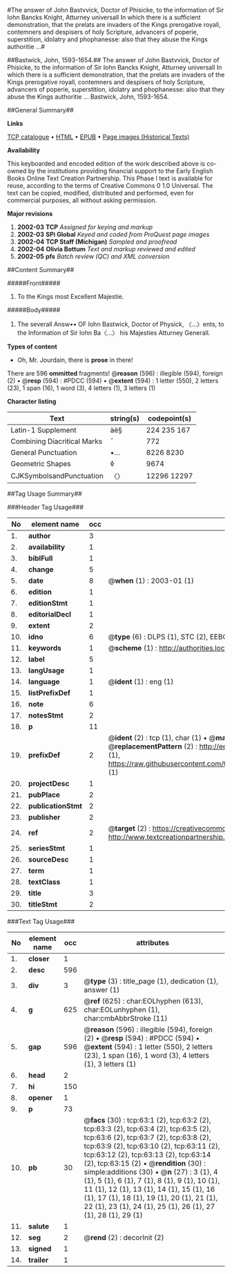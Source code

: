 #The answer of John Bastvvick, Doctor of Phisicke, to the information of Sir Iohn Bancks Knight, Atturney universall In which there is a sufficient demonstration, that the prelats are invaders of the Kings prerogative royall, contemners and despisers of holy Scripture, advancers of poperie, superstition, idolatry and phophanesse: also that they abuse the Kings authoritie ...#

##Bastwick, John, 1593-1654.##
The answer of John Bastvvick, Doctor of Phisicke, to the information of Sir Iohn Bancks Knight, Atturney universall In which there is a sufficient demonstration, that the prelats are invaders of the Kings prerogative royall, contemners and despisers of holy Scripture, advancers of poperie, superstition, idolatry and phophanesse: also that they abuse the Kings authoritie ...
Bastwick, John, 1593-1654.

##General Summary##

**Links**

[TCP catalogue](http://www.ota.ox.ac.uk/tcp/)  • 
[HTML](http://tei.it.ox.ac.uk/tcp/Texts-HTML/free/A05/A05555.html)  • 
[EPUB](http://tei.it.ox.ac.uk/tcp/Texts-EPUB/free/A05/A05555.epub) • 
[Page images (Historical Texts)](https://data.historicaltexts.jisc.ac.uk/view?pubId=eebo-99835838e&pageId=eebo-99835838e-63-1)

**Availability**

This keyboarded and encoded edition of the
	       work described above is co-owned by the institutions
	       providing financial support to the Early English Books
	       Online Text Creation Partnership. This Phase I text is
	       available for reuse, according to the terms of Creative
	       Commons 0 1.0 Universal. The text can be copied,
	       modified, distributed and performed, even for
	       commercial purposes, all without asking permission.

**Major revisions**

1. __2002-03__ __TCP__ *Assigned for keying and markup*
1. __2002-03__ __SPi Global__ *Keyed and coded from ProQuest page images*
1. __2002-04__ __TCP Staff (Michigan)__ *Sampled and proofread*
1. __2002-04__ __Olivia Bottum__ *Text and markup reviewed and edited*
1. __2002-05__ __pfs__ *Batch review (QC) and XML conversion*

##Content Summary##

#####Front#####

1. To the Kings most Excellent Majestie.

#####Body#####

1. The severall Answ•• OF Iohn Bastwick, Doctor of Physick, 〈…〉ents, to the Information of Sir Iohn Ba〈…〉 his Majesties Atturney Generall.

**Types of content**

  * Oh, Mr. Jourdain, there is **prose** in there!

There are 596 **ommitted** fragments! 
 @__reason__ (596) : illegible (594), foreign (2)  •  @__resp__ (594) : #PDCC (594)  •  @__extent__ (594) : 1 letter (550), 2 letters (23), 1 span (16), 1 word (3), 4 letters (1), 3 letters (1)

**Character listing**


|Text|string(s)|codepoint(s)|
|---|---|---|
|Latin-1 Supplement|àë§|224 235 167|
|Combining             Diacritical Marks|̄|772|
|General Punctuation|•…|8226 8230|
|Geometric Shapes|◊|9674|
|CJKSymbolsandPunctuation|〈〉|12296 12297|

##Tag Usage Summary##

###Header Tag Usage###

|No|element name|occ|attributes|
|---|---|---|---|
|1.|__author__|3||
|2.|__availability__|1||
|3.|__biblFull__|1||
|4.|__change__|5||
|5.|__date__|8| @__when__ (1) : 2003-01 (1)|
|6.|__edition__|1||
|7.|__editionStmt__|1||
|8.|__editorialDecl__|1||
|9.|__extent__|2||
|10.|__idno__|6| @__type__ (6) : DLPS (1), STC (2), EEBO-CITATION (1), PROQUEST (1), VID (1)|
|11.|__keywords__|1| @__scheme__ (1) : http://authorities.loc.gov/ (1)|
|12.|__label__|5||
|13.|__langUsage__|1||
|14.|__language__|1| @__ident__ (1) : eng (1)|
|15.|__listPrefixDef__|1||
|16.|__note__|6||
|17.|__notesStmt__|2||
|18.|__p__|11||
|19.|__prefixDef__|2| @__ident__ (2) : tcp (1), char (1)  •  @__matchPattern__ (2) : ([0-9\-]+):([0-9IVX]+) (1), (.+) (1)  •  @__replacementPattern__ (2) : http://eebo.chadwyck.com/downloadtiff?vid=$1&page=$2 (1), https://raw.githubusercontent.com/textcreationpartnership/Texts/master/tcpchars.xml#$1 (1)|
|20.|__projectDesc__|1||
|21.|__pubPlace__|2||
|22.|__publicationStmt__|2||
|23.|__publisher__|2||
|24.|__ref__|2| @__target__ (2) : https://creativecommons.org/publicdomain/zero/1.0/ (1), http://www.textcreationpartnership.org/docs/. (1)|
|25.|__seriesStmt__|1||
|26.|__sourceDesc__|1||
|27.|__term__|1||
|28.|__textClass__|1||
|29.|__title__|3||
|30.|__titleStmt__|2||


###Text Tag Usage###

|No|element name|occ|attributes|
|---|---|---|---|
|1.|__closer__|1||
|2.|__desc__|596||
|3.|__div__|3| @__type__ (3) : title_page (1), dedication (1), answer (1)|
|4.|__g__|625| @__ref__ (625) : char:EOLhyphen (613), char:EOLunhyphen (1), char:cmbAbbrStroke (11)|
|5.|__gap__|596| @__reason__ (596) : illegible (594), foreign (2)  •  @__resp__ (594) : #PDCC (594)  •  @__extent__ (594) : 1 letter (550), 2 letters (23), 1 span (16), 1 word (3), 4 letters (1), 3 letters (1)|
|6.|__head__|2||
|7.|__hi__|150||
|8.|__opener__|1||
|9.|__p__|73||
|10.|__pb__|30| @__facs__ (30) : tcp:63:1 (2), tcp:63:2 (2), tcp:63:3 (2), tcp:63:4 (2), tcp:63:5 (2), tcp:63:6 (2), tcp:63:7 (2), tcp:63:8 (2), tcp:63:9 (2), tcp:63:10 (2), tcp:63:11 (2), tcp:63:12 (2), tcp:63:13 (2), tcp:63:14 (2), tcp:63:15 (2)  •  @__rendition__ (30) : simple:additions (30)  •  @__n__ (27) : 3 (1), 4 (1), 5 (1), 6 (1), 7 (1), 8 (1), 9 (1), 10 (1), 11 (1), 12 (1), 13 (1), 14 (1), 15 (1), 16 (1), 17 (1), 18 (1), 19 (1), 20 (1), 21 (1), 22 (1), 23 (1), 24 (1), 25 (1), 26 (1), 27 (1), 28 (1), 29 (1)|
|11.|__salute__|1||
|12.|__seg__|2| @__rend__ (2) : decorInit (2)|
|13.|__signed__|1||
|14.|__trailer__|1||
